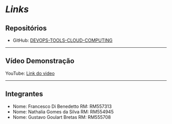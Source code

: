 # $Links$ 

## **Repositórios**

- GitHub: [DEVOPS-TOOLS-CLOUD-COMPUTING](https://github.com/2TDSPV-GS-01/DEVOPS-TOOLS-CLOUD-COMPUTING)

---

## **Vídeo Demonstração**

YouTube: [Link do video](https://www.youtube.com/watch?v=RmSBid0cin0)

---

## **Integrantes**

- Nome: Francesco Di Benedetto
  RM: RM557313
- Nome: Nathalia Gomes da Silva
  RM: RM554945
- Nome: Gustavo Goulart Bretas
  RM: RM555708

